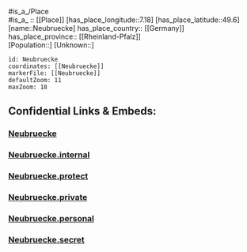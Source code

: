 ﻿---
location: [49.6,7.18] 
mapzoom: [7,12] 
mapmarker: city 
type: City
tags:
- geo/City


SpocWebEntityId: 32799
isDeleted: false
confidential: public

---
#is_a_/Place  
#is_a_ :: [[Place]] 
[has_place_longitude::7.18] 
[has_place_latitude::49.6] 
[name::Neubruecke] 
has_place_country:: [[Germany]]  
has_place_province:: [[Rheinland-Pfalz]]  
[Population::] 
[Unknown::] 


```leaflet
id: Neubruecke
coordinates: [[Neubruecke]] 
markerFile: [[Neubruecke]] 
defaultZoom: 11 
maxZoom: 18
```


## Confidential Links & Embeds: 

### [Neubruecke](/_public/Earth/Continent/Europe/Europe~Central/Germany/Germany~West/Rheinland-Pfalz/counties~RP/Birkenfeld/cities~Birkenfeld/Birkenfeld-city/City/Neubruecke.md) 

### [Neubruecke.internal](/_internal/Earth/Continent/Europe/Europe~Central/Germany/Germany~West/Rheinland-Pfalz/counties~RP/Birkenfeld/cities~Birkenfeld/Birkenfeld-city/City/Neubruecke.internal.md) 

### [Neubruecke.protect](/_protect/Earth/Continent/Europe/Europe~Central/Germany/Germany~West/Rheinland-Pfalz/counties~RP/Birkenfeld/cities~Birkenfeld/Birkenfeld-city/City/Neubruecke.protect.md) 

### [Neubruecke.private](/_private/Earth/Continent/Europe/Europe~Central/Germany/Germany~West/Rheinland-Pfalz/counties~RP/Birkenfeld/cities~Birkenfeld/Birkenfeld-city/City/Neubruecke.private.md) 

### [Neubruecke.personal](/_personal/Earth/Continent/Europe/Europe~Central/Germany/Germany~West/Rheinland-Pfalz/counties~RP/Birkenfeld/cities~Birkenfeld/Birkenfeld-city/City/Neubruecke.personal.md) 

### [Neubruecke.secret](/_secret/Earth/Continent/Europe/Europe~Central/Germany/Germany~West/Rheinland-Pfalz/counties~RP/Birkenfeld/cities~Birkenfeld/Birkenfeld-city/City/Neubruecke.secret.md) 

